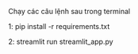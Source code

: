 Chạy các câu lệnh sau trong terminal

1: pip install -r requirements.txt

2: streamlit run streamlit_app.py